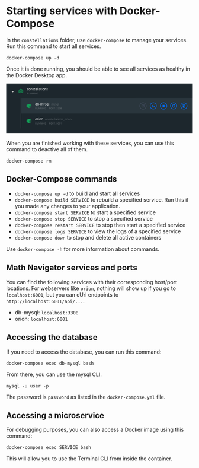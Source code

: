 # Starting services with Docker-Compose

In the `constellations` folder, use `docker-compose` to manage your services. Run this command to start all services.

```unix
docker-compose up -d
```

Once it is done running, you should be able to see all services as healthy in the Docker Desktop app.

![SCREENSHOT_DOCKER_ALL_SERVICES](./images/docker_all_services.png)

When you are finished working with these services, you can use this command to deactive all of them.

```unix
docker-compose rm
```

## Docker-Compose commands

- `docker-compose up -d` to build and start all services
- `docker-compose build SERVICE` to rebuild a specified service. Run this if you made any changes to your application.
- `docker-compose start SERVICE` to start a specified service
- `docker-compose stop SERVICE` to stop a specified service
- `docker-compose restart SERVICE` to stop then start a specified service
- `docker-compose logs SERVICE` to view the logs of a specified service
- `docker-compose down` to stop and delete all active containers

Use `docker-compose -h` for more information about commands.

## Math Navigator services and ports

You can find the following services with their corresponding host/port locations. For webservers like `orion`, nothing will show up if you go to `localhost:6001`, but you can cUrl endpoints to `http://localhost:6001/api/...`.

- db-mysql: `localhost:3308`
- orion: `localhost:6001`

## Accessing the database

If you need to access the database, you can run this command:

```unix
docker-compose exec db-mysql bash
```

From there, you can use the mysql CLI.
```
mysql -u user -p
```

The password is `password` as listed in the `docker-compose.yml` file.

## Accessing a microservice

For debugging purposes, you can also access a Docker image using this command:

```
docker-compose exec SERVICE bash
```

This will allow you to use the Terminal CLI from inside the container.
